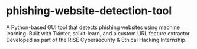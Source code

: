 # phishing-website-detection-tool
A Python-based GUI tool that detects phishing websites using machine learning. Built with Tkinter, scikit-learn, and a custom URL feature extractor. Developed as part of the RISE Cybersecurity &amp; Ethical Hacking Internship.
